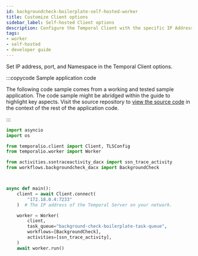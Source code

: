 ```yaml
---
id: backgroundcheck-boilerplate-self-hosted-worker
title: Customize Client options
sidebar_label: Self-hosted Client options
description: Configure the Temporal Client with the specific IP Address of the Temporal Server on your network.
tags:
- worker
- self-hosted
- developer guide
---
```


<!-- DO NOT EDIT THIS FILE DIRECTLY.
THIS FILE IS GENERATED from https://github.com/temporalio/documentation-samples-python/blob/bgc/backgroundcheck_boilerplate/self_hosted_worker/main_dacx.py. -->

Set IP address, port, and Namespace in the Temporal Client options.

:::copycode Sample application code

The following code sample comes from a working and tested sample application.
The code sample might be abridged within the guide to highlight key aspects.
Visit the source repository to [view the source code](https://github.com/temporalio/documentation-samples-python/blob/bgc/backgroundcheck_boilerplate/self_hosted_worker/main_dacx.py) in the context of the rest of the application code.

:::

```python
import asyncio
import os

from temporalio.client import Client, TLSConfig
from temporalio.worker import Worker

from activities.ssntraceactivity_dacx import ssn_trace_activity
from workflows.backgroundcheck_dacx import BackgroundCheck



async def main():
    client = await Client.connect(
        "172.18.0.4:7233"
    )  # The IP address of the Temporal Server on your network.

    worker = Worker(
        client,
        task_queue="background-check-boilerplate-task-queue",
        workflows=[BackgroundCheck],
        activities=[ssn_trace_activity],
    )
    await worker.run()
```
